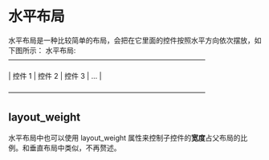 # 水平布局

水平布局是一种比较简单的布局，会把在它里面的控件按照水平方向依次摆放，如下图所示：
水平布局:
 ————————————————————————————

| 控件 1 | 控件 2 | 控件 3 | ... |

 ————————————————————————————

## layout_weight 

水平布局中也可以使用 layout_weight 属性来控制子控件的**宽度**占父布局的比例。和垂直布局中类似，不再赘述。
